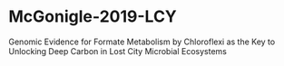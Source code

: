 # McGonigle-2019-LCY
Genomic Evidence for Formate Metabolism by Chloroflexi as the Key to Unlocking Deep Carbon in Lost City Microbial Ecosystems
